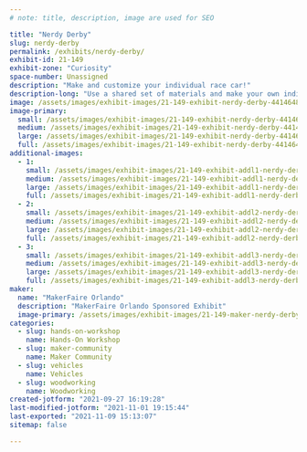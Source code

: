 ```yaml
---
# note: title, description, image are used for SEO

title: "Nerdy Derby"
slug: nerdy-derby
permalink: /exhibits/nerdy-derby/
exhibit-id: 21-149
exhibit-zone: "Curiosity"
space-number: Unassigned
description: "Make and customize your individual race car!"
description-long: "Use a shared set of materials and make your own individual race car. You can then race it against two other cars!"
image: /assets/images/exhibit-images/21-149-exhibit-nerdy-derby-44146489990-e297d06ac1-c-large.jpg
image-primary: 
  small: /assets/images/exhibit-images/21-149-exhibit-nerdy-derby-44146489990-e297d06ac1-c-small.jpg
  medium: /assets/images/exhibit-images/21-149-exhibit-nerdy-derby-44146489990-e297d06ac1-c-medium.jpg
  large: /assets/images/exhibit-images/21-149-exhibit-nerdy-derby-44146489990-e297d06ac1-c-large.jpg
  full: /assets/images/exhibit-images/21-149-exhibit-nerdy-derby-44146489990-e297d06ac1-c-full.jpg
additional-images: 
  - 1:
    small: /assets/images/exhibit-images/21-149-exhibit-addl1-nerdy-derby-32092109068-f228e0eb45-c-small.jpg
    medium: /assets/images/exhibit-images/21-149-exhibit-addl1-nerdy-derby-32092109068-f228e0eb45-c-medium.jpg
    large: /assets/images/exhibit-images/21-149-exhibit-addl1-nerdy-derby-32092109068-f228e0eb45-c-large.jpg
    full: /assets/images/exhibit-images/21-149-exhibit-addl1-nerdy-derby-32092109068-f228e0eb45-c-full.jpg
  - 2:
    small: /assets/images/exhibit-images/21-149-exhibit-addl2-nerdy-derby-44146491670-1b5e6af469-c-small.jpg
    medium: /assets/images/exhibit-images/21-149-exhibit-addl2-nerdy-derby-44146491670-1b5e6af469-c-medium.jpg
    large: /assets/images/exhibit-images/21-149-exhibit-addl2-nerdy-derby-44146491670-1b5e6af469-c-large.jpg
    full: /assets/images/exhibit-images/21-149-exhibit-addl2-nerdy-derby-44146491670-1b5e6af469-c-full.jpg
  - 3:
    small: /assets/images/exhibit-images/21-149-exhibit-addl3-nerdy-derby-49058720003-f22e0af7c6-c-small.jpg
    medium: /assets/images/exhibit-images/21-149-exhibit-addl3-nerdy-derby-49058720003-f22e0af7c6-c-medium.jpg
    large: /assets/images/exhibit-images/21-149-exhibit-addl3-nerdy-derby-49058720003-f22e0af7c6-c-large.jpg
    full: /assets/images/exhibit-images/21-149-exhibit-addl3-nerdy-derby-49058720003-f22e0af7c6-c-full.jpg
maker: 
  name: "MakerFaire Orlando"
  description: "MakerFaire Orlando Sponsored Exhibit"
  image-primary: /assets/images/exhibit-images/21-149-maker-nerdy-derby-download-medium.png
categories: 
  - slug: hands-on-workshop
    name: Hands-On Workshop
  - slug: maker-community
    name: Maker Community
  - slug: vehicles
    name: Vehicles
  - slug: woodworking
    name: Woodworking
created-jotform: "2021-09-27 16:19:28"
last-modified-jotform: "2021-11-01 19:15:44"
last-exported: "2021-11-09 15:13:07"
sitemap: false

---
```

